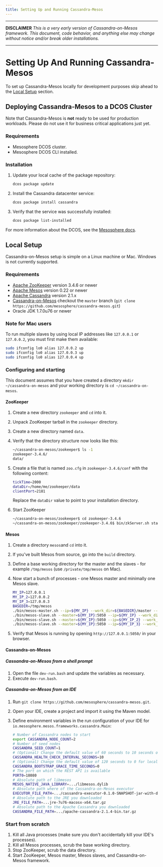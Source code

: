 ```yaml
---
title: Setting Up and Running Cassandra-Mesos
---
```


------------

**DISCLAIMER**
_This is a very early version of Cassandra-on-Mesos framework. This
document, code behavior, and anything else may change without notice and/or break older installations._

------------

# Setting Up And Running Cassandra-Mesos

To set up Cassandra-Mesos locally for development purposes skip ahead to the [Local Setup](#local-setup) section.

## Deploying Cassandra-Mesos to a DCOS Cluster

Note that Cassandra-Mesos is **not** ready to be used for production workloads. Please do not use it for business critical applications just yet.

### Requirements

* Mesosphere DCOS cluster.
* Mesosphere DCOS CLI installed.

### Installation

1. Update your local cache of the package repository:

      ```bash
      dcos package update
      ```

1. Install the Cassandra datacenter service:

      ```bash
      dcos package install cassandra
      ```

1. Verify that the service was successfully installed:

      ```bash
      dcos package list-installed
      ```

For more information about the DCOS, see the [Mesosphere docs](http://docs.mesosphere.com).

## <a name="local-setup"></a>Local Setup

Cassandra-on-Mesos setup is simple on a Linux machine or Mac. Windows is not currently supported.

### Requirements

* [Apache ZooKeeper] version 3.4.6 or newer
* [Apache Mesos] version 0.22 or newer
* [Apache Cassandra] version 2.1.x
* [Cassandra-on-Mesos] checkout the `master` branch (`git clone https://github.com/mesosphere/cassandra-mesos.git`)
* Oracle JDK 1.7.0u76 or newer

### Note for Mac users

To run multiple slaves by using local IP addresses like `127.0.0.1` or `127.0.0.2`, you must first make
them available:

```bash
sudo ifconfig lo0 alias 127.0.0.2 up
sudo ifconfig lo0 alias 127.0.0.3 up
sudo ifconfig lo0 alias 127.0.0.4 up
```

### Configuring and starting

This document assumes that you have created a directory `mkdir ~/cassandra-on-mesos` and your
working directory is `cd ~/cassandra-on-mesos`.

#### ZooKeeper

1. Create a new directory `zookeeper` and `cd` into it.
1. Unpack ZooKeeper tarball in the `zookeeper` directory.
1. Create a new directory named `data`.
1. Verify that the directory structure now looks like this:

   ```bash
   ~/cassandra-on-mesos/zookeeper$ ls -1
   zookeeper-3.4.6/
   data/
   ```
1. Create a file that is named `zoo.cfg` in `zookeeper-3.4.6/conf` with the following content:

   ```bash
   tickTime=2000
   dataDir=/home/me/zookeeper/data
   clientPort=2181
   ```
   Replace the `dataDir` value to point to your installation directory.
1. Start ZooKeeper

   ```bash
   ~/cassandra-on-mesos/zookeeper$ cd zookeeper-3.4.6
   ~/cassandra-on-mesos/zookeeper/zookeeper-3.4.6$ bin/zkServer.sh start
   ```

#### Mesos

1. Create a directory `mesos`and `cd` into it.
1. If you've built Mesos from source, go into the `build` directory.
1. Define a base working directory for the master and the slaves - for example `/tmp/mesos`
   (use `/private/tmp/mesos` on Mac).
1. Now start a bunch of processes - one Mesos master and minimally one Mesos slave.

   ```bash
   MY_IP=127.0.0.1
   MY_IP_2=127.0.0.2
   MY_IP_3=127.0.0.3
   BASEDIR=/tmp/mesos
   ./bin/mesos-master.sh --ip=${MY_IP} --work_dir=${BASEDIR}/master --zk=zk://$MY_IP:2181/mesos --quorum=1 &
   ./bin/mesos-slave.sh --master=${MY_IP}:5050 --ip=${MY_IP} --work_dir=${BASEDIR}/slave1 --resources='ports:[31000-32000,7000-7001,7199-7199,9042-9042,9160-9160]' &
   ./bin/mesos-slave.sh --master=${MY_IP}:5050 --ip=${MY_IP_2} --work_dir=${BASEDIR}/slave2 --resources='ports:[31000-32000,7000-7001,7199-7199,9042-9042,9160-9160]' &
   ./bin/mesos-slave.sh --master=${MY_IP}:5050 --ip=${MY_IP_3} --work_dir=${BASEDIR}/slave3 --resources='ports:[31000-32000,7000-7001,7199-7199,9042-9042,9160-9160]' &
   ```
1. Verify that Mesos is running by opening `http://127.0.0.1:5050/` in your browser.

#### Cassandra-on-Mesos

##### Cassandra-on-Mesos from a shell prompt

1. Open the file `dev-run.bash` and update the variables as necessary.
1. Execute `dev-run.bash`.

##### Cassandra-on-Mesos from an IDE

1. Run  `git clone https://github.com/mesosphere/cassandra-mesos.git`.
1. Open your IDE, create a project and import it using the Maven model.
1. Define environment variables in the run configuration of your IDE for
   `io.mesosphere.mesos.frameworks.cassandra.Main`:

   ```bash
   # Number of Cassandra nodes to start
   export CASSANDRA_NODE_COUNT=2
   # Number of seed nodes
   CASSANDRA_SEED_COUNT=1
   # (Optional) Change the default value of 60 seconds to 10 seconds on development systems
   CASSANDRA_HEALTH_CHECK_INTERVAL_SECONDS=10
   # (Optional) Change the default value of 120 seconds to 0 for local test and development systems
   CASSANDRA_BOOTSTRAP_GRACE_TIME_SECONDS=0
   # The port on which the REST API is available
   PORT0=18080
   # Absolute path of libmesos 
   MESOS_NATIVE_JAVA_LIBRARY=.../libmesos.dylib
   # Absolute path where of the Cassandra-on-Mesos executor
   EXECUTOR_FILE_PATH=.../cassandra-executor-0.1.0-SNAPSHOT-jar-with-dependencies.jar
   # Absolute path to the JRE you downloaded
   JRE_FILE_PATH=...jre-7u76-macosx-x64.tar.gz
   # Absolute path to the Apache Cassandra you downloaded
   CASSANDRA_FILE_PATH=.../apache-cassandra-2.1.4-bin.tar.gz
   ```

### Start from scratch

1. Kill all Java processes (make sure you don't accidentally kill your IDE's processes).
1. Kill all Mesos processes, scrub the base working directory.
1. Stop ZooKeeper, scrub the data directory.
1. Start ZooKeeper, Mesos master, Mesos slaves, and Cassandra-on-Mesos framework.


[Apache Cassandra]: http://cassandra.apache.org/
[Apache Mesos]: http://mesos.apache.org/
[Apache ZooKeeper]: http://zookeeper.apache.org/
[Cassandra-on-Mesos]: https://github.com/mesosphere/cassandra-mesos/